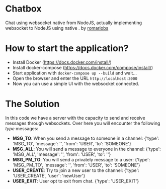 # Chatbox
Chat using websocket native from NodeJS, actually implementing websocket to NodeJS using native .
by [romariobs](https://github.com/romariobs)

# How to start the application?
* Install Docker (https://docs.docker.com/install/)
* Install docker-compose (https://docs.docker.com/compose/install/)
* Start application with `docker-compose up --build` and wait...
* Open the browser and enter the URL `http://localhost:3000`
* Now you can use a simple UI with the websocket connected.

# The Solution

In this code we have a server with the capacity to send and receive messages through websockets. Over here you will encounter the following _type_ messages:
* __MSG_TO__: When you send a message to someone in a channel:
    {'type': 'MSG_TO', 'message': '', 'from': 'USER',  'to': 'SOMEONE'}
* __MSG_ALL__: You will send a message to everyone in the channel:
    {'type': 'MSG_ALL', 'message': '', 'from': 'USER',  'to': ''}
* __MSG_PM_TO__: You will send a privately message to a user:
    {'type': 'MSG_PM_TO', 'message': '', 'from': 'USER',  'to': 'SOMEONE'}
* __USER_CREATE__: Try to join a new user to the channel:
    {'type': 'USER_CREATE', 'user': 'newUser'}
* __USER_EXIT__: User opt to exit from chat.
    {'type': 'USER_EXIT'}

